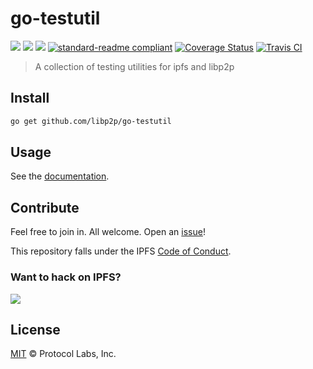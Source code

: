# go-testutil

[![](https://img.shields.io/badge/made%20by-Protocol%20Labs-blue.svg?style=flat-square)](http://ipn.io)
[![](https://img.shields.io/badge/project-IPFS-blue.svg?style=flat-square)](http://ipfs.io/)
[![](https://img.shields.io/badge/freenode-%23ipfs-blue.svg?style=flat-square)](http://webchat.freenode.net/?channels=%23ipfs)
[![standard-readme compliant](https://img.shields.io/badge/standard--readme-OK-green.svg?style=flat-square)](https://github.com/RichardLitt/standard-readme)
[![Coverage Status](https://coveralls.io/repos/github/libp2p/go-testutil/badge.svg?branch=master)](https://coveralls.io/github/libp2p/go-testutil?branch=master)
[![Travis CI](https://travis-ci.org/libp2p/go-testutil.svg?branch=master)](https://travis-ci.org/libp2p/go-testutil)

> A collection of testing utilities for ipfs and libp2p

## Install

```sh
go get github.com/libp2p/go-testutil
```

## Usage

See the [documentation](https://godoc.org/github.com/libp2p/go-testutil).

## Contribute

Feel free to join in. All welcome. Open an [issue](https://github.com/libp2p/go-testutil/issues)!

This repository falls under the IPFS [Code of Conduct](https://github.com/ipfs/community/blob/master/code-of-conduct.md).

### Want to hack on IPFS?

[![](https://cdn.rawgit.com/jbenet/contribute-ipfs-gif/master/img/contribute.gif)](https://github.com/ipfs/community/blob/master/contributing.md)

## License

[MIT](LICENSE) © Protocol Labs, Inc.
